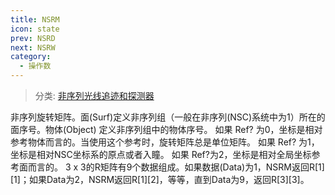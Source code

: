 ```yaml
---
title: NSRM
icon: state
prev: NSRD
next: NSRW
category:
  - 操作数
---
```


> 分类: [非序列光线追迹和探测器](/hb/operands/131/891/  "Zemax 操作数 非序列光线追迹和探测器")

非序列旋转矩阵。面(Surf)定义非序列组（一般在非序列(NSC)系统中为1）所在的面序号。物体(Object) 定义非序列组中的物体序号。 
如果 Ref? 为0，坐标是相对参考物体而言的。当使用这个参考时，旋转矩阵总是单位矩阵。 
如果 Ref? 为1，坐标是相对NSC坐标系的原点或者入瞳。 
如果 Ref?为2，坐标是相对全局坐标参考面而言的。 
3 x 3的R矩阵有9个数据组成。如果数据(Data)为1，NSRM返回R[1][1]；如果Data为2，NSRM返回R[1][2]，等等，直到Data为9，返回R[3][3]。